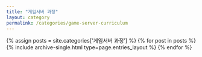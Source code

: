 ```yaml
---
title: "게임서버 과정"
layout: category
permalink: /categories/game-server-curriculum
---
```


{% assign posts = site.categories['게임서버 과정'] %}
{% for post in posts %} {% include archive-single.html type=page.entries_layout %} {% endfor %}